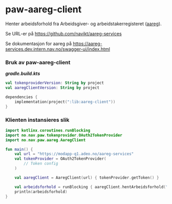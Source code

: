 # paw-aareg-client

Henter arbeidsforhold fra Arbeidsgiver- og arbeidstakerregisteret ([aareg](https://navikt.github.io/aareg/)).

Se URL-er på https://github.com/navikt/aareg-services

Se dokumentasjon for aareg på https://aareg-services.dev.intern.nav.no/swagger-ui/index.html

### Bruk av paw-aareg-client

**_gradle.build.kts_**

```kts
val tokenproviderVersion: String by project
val aaregClientVersion: String by project

dependencies {
    implementation(project(":lib:aareg-client"))
}
```

### Klienten instansieres slik

```kt
import kotlinx.coroutines.runBlocking
import no.nav.paw.tokenprovider.OAuth2TokenProvider
import no.nav.paw.aareg.AaregClient

fun main() {
    val url = "https://modapp-q1.adeo.no/aareg-services"
    val tokenProvider = OAuth2TokenProvider(
        // Token config
    )

    val aaregClient = AaregClient(url) { tokenProvider.getToken() }

    val arbeidsforhold = runBlocking { aaregClient.hentArbeidsforhold("fnr", "callId") }
    println(arbeidsforhold)
}
```
